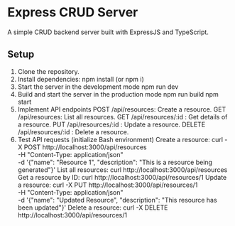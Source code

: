 # Express CRUD Server

A simple CRUD backend server built with ExpressJS and TypeScript.

## Setup

1. Clone the repository.
2. Install dependencies:
   npm install (or npm i)
3. Start the server in the development mode
   npm run dev
4. Build and start the server in the production mode
   npm run build
   npm start
5. Implement API endpoints
   POST /api/resources: Create a resource.
   GET /api/resources: List all resources.
   GET /api/resources/:id : Get details of a resource.
   PUT /api/resources/:id : Update a resource.
   DELETE /api/resources/:id : Delete a resource.
6. Test API requests (initialize Bash environment)
   Create a resource:
   curl -X POST http://localhost:3000/api/resources \
    -H "Content-Type: application/json" \
    -d '{"name": "Resource 1", "description": "This is a resource being generated"}'
   List all resources:
   curl http://localhost:3000/api/resources
   Get a resource by ID:
   curl http://localhost:3000/api/resources/1
   Update a resource:
   curl -X PUT http://localhost:3000/api/resources/1 \
    -H "Content-Type: application/json" \
    -d '{"name": "Updated Resource", "description": "This resource has been updated"}'
   Delete a resource:
   curl -X DELETE http://localhost:3000/api/resources/1
